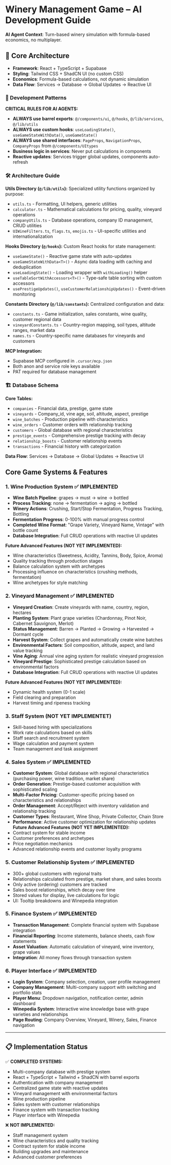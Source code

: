 # Winery Management Game – AI Development Guide

**AI Agent Context**: Turn-based winery simulation with formula-based economics, no multiplayer.

## 🔧 Core Architecture
- **Framework**: React + TypeScript + Supabase
- **Styling**: Tailwind CSS + ShadCN UI (no custom CSS)
- **Economics**: Formula-based calculations, not dynamic simulation
- **Data Flow**: Services → Database → Global Updates → Reactive UI

### 🧠 Development Patterns

**CRITICAL RULES FOR AI AGENTS:**
- **ALWAYS use barrel exports**: `@/components/ui`, `@/hooks`, `@/lib/services`, `@/lib/utils`
- **ALWAYS use custom hooks**: `useLoadingState()`, `useGameStateWithData()`, `useGameState()`
- **ALWAYS use shared interfaces**: `PageProps`, `NavigationProps`, `CompanyProps` from `@/components/UItypes`
- **Business logic in services**: Never put calculations in components
- **Reactive updates**: Services trigger global updates, components auto-refresh

### 🛠️ Architecture Guide

**Utils Directory (`@/lib/utils`):** Specialized utility functions organized by purpose:
- `utils.ts` - Formatting, UI helpers, generic utilities
- `calculator.ts` - Mathematical calculations for pricing, quality, vineyard operations
- `companyUtils.ts` - Database operations, company ID management, CRUD utilities
- `UIWineFilters.ts`, `flags.ts`, `emojis.ts` - UI-specific utilities and internationalization

**Hooks Directory (`@/hooks`):** Custom React hooks for state management:
- `useGameState()` - Reactive game state with auto-updates
- `useGameStateWithData<T>()` - Async data loading with caching and deduplication
- `useLoadingState()` - Loading wrapper with `withLoading()` helper
- `useTableSortWithAccessors<T>()` - Type-safe table sorting with custom accessors
- `usePrestigeUpdates()`, `useCustomerRelationshipUpdates()` - Event-driven monitoring

**Constants Directory (`@/lib/constants`):** Centralized configuration and data:
- `constants.ts` - Game initialization, sales constants, wine quality, customer regional data
- `vineyardConstants.ts` - Country-region mapping, soil types, altitude ranges, market data
- `names.ts` - Country-specific name databases for vineyards and customers

**MCP Integration:**
- Supabase MCP configured in `.cursor/mcp.json`
- Both anon and service role keys available
- PAT required for database management

### 🏗️ Database Schema
**Core Tables:**
- `companies` - Financial data, prestige, game state
- `vineyards` - Company_id, vine age, soil, altitude, aspect, prestige  
- `wine_batches` - Production pipeline with characteristics
- `wine_orders` - Customer orders with relationship tracking
- `customers` - Global database with regional characteristics
- `prestige_events` - Comprehensive prestige tracking with decay
- `relationship_boosts` - Customer relationship events
- `transactions` - Financial history with categorization

**Data Flow**: Services → Database → Global Updates → Reactive UI

## Core Game Systems & Features

### 1. Wine Production System ✅ **IMPLEMENTED**
- **Wine Batch Pipeline**: grapes → must → wine → bottled
- **Process Tracking**: none → fermentation → aging → bottled
- **Winery Actions**: Crushing, Start/Stop Fermentation, Progress Tracking, Bottling
- **Fermentation Progress**: 0-100% with manual progress control
- **Completed Wine Format**: "Grape Variety, Vineyard Name, Vintage" with bottle count
- **Database Integration**: Full CRUD operations with reactive UI updates

**Future Advanced Features (NOT YET IMPLEMENTED):**
- Wine characteristics (Sweetness, Acidity, Tannins, Body, Spice, Aroma)
- Quality tracking through production stages
- Balance calculation system with archetypes
- Processing influence on characteristics (crushing methods, fermentation)
- Wine archetypes for style matching

### 2. Vineyard Management ✅ **IMPLEMENTED**
- **Vineyard Creation**: Create vineyards with name, country, region, hectares
- **Planting System**: Plant grape varieties (Chardonnay, Pinot Noir, Cabernet Sauvignon, Merlot)
- **Status Management**: Barren → Planted → Growing → Harvested → Dormant cycle
- **Harvest System**: Collect grapes and automatically create wine batches
- **Environmental Factors**: Soil composition, altitude, aspect, and land value tracking
- **Vine Aging**: Annual vine aging system for realistic vineyard progression
- **Vineyard Prestige**: Sophisticated prestige calculation based on environmental factors
- **Database Integration**: Full CRUD operations with reactive UI updates

**Future Advanced Features (NOT YET IMPLEMENTED):**
- Dynamic health system (0-1 scale)
- Field clearing and preparation
- Harvest timing and ripeness tracking

### 3. Staff System (NOT YET IMPLEMENTET)
- Skill-based hiring with specializations
- Work rate calculations based on skills
- Staff search and recruitment system
- Wage calculation and payment system
- Team management and task assignment

### 4. Sales System ✅ **IMPLEMENTED**
- **Customer System**: Global database with regional characteristics (purchasing power, wine tradition, market share)
- **Order Generation**: Prestige-based customer acquisition with sophisticated scaling
- **Multi-Factor Pricing**: Customer-specific pricing based on characteristics and relationships
- **Order Management**: Accept/Reject with inventory validation and relationship tracking
- **Customer Types**: Restaurant, Wine Shop, Private Collector, Chain Store
- **Performance**: Active customer optimization for relationship updates
**Future Advanced Features (NOT YET IMPLEMENTED):**
- Contract system for stable income
- Customer preferences and archetypes
- Price negotiation mechanics
- Advanced relationship events and customer loyalty programs

### 5. Customer Relationship System ✅ **IMPLEMENTED**
- 300+ global customers with regional traits
- Relationships calculated from prestige, market share, and sales boosts
- Only active (ordering) customers are tracked
- Sales boost relationships, which decay over time
- Stored values for display, live calculations for logic
- UI: Tooltip breakdowns and Winepedia integration

### 5. Finance System ✅ **IMPLEMENTED**
- **Transaction Management**: Complete financial system with Supabase integration
- **Financial Reporting**: Income statements, balance sheets, cash flow statements
- **Asset Valuation**: Automatic calculation of vineyard, wine inventory, grape values
- **Integration**: All money flows through transaction system

### 6. Player Interface ✅ **IMPLEMENTED**
- **Login System**: Company selection, creation, user profile management
- **Company Management**: Multi-company support with switching and portfolio stats
- **Player Menu**: Dropdown navigation, notification center, admin dashboard
- **Winepedia System**: Interactive wine knowledge base with grape varieties and relationships
- **Page Routing**: Company Overview, Vineyard, Winery, Sales, Finance navigation

---

## 📋 **Implementation Status**

✅ **COMPLETED SYSTEMS:**
- Multi-company database with prestige system
- React + TypeScript + Tailwind + ShadCN with barrel exports
- Authentication with company management
- Centralized game state with reactive updates
- Vineyard management with environmental factors
- Wine production pipeline
- Sales system with customer relationships
- Finance system with transaction tracking
- Player interface with Winepedia

❌ **NOT IMPLEMENTED:**
- Staff management system
- Wine characteristics and quality tracking
- Contract system for stable income
- Building upgrades and maintenance
- Advanced customer preferences
